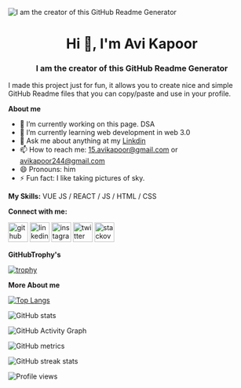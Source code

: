 ![I am the creator of this GitHub Readme Generator](https://github.com/avikapoor24/avikapoor24/blob/e0811f3cd78f63c2b71a1829f2808c6b276df455/Welcome%20To%20my%20github%20(4).gif)

<h1 align="center">Hi 👋, I'm Avi Kapoor</h1>
<h3 align="center">I am the creator of this GitHub Readme Generator
</h3>

I made this project just for fun, it allows you to create nice and simple GitHub Readme files that you can copy/paste and use in your profile.

**About me**

- 🔭 I’m currently working on this page. DSA 
- 🌱 I’m currently learning  web development in web 3.0 
- 💬 Ask me about anything at my [Linkdin](https://www.linkedin.com/in/avi-kapoor-702330229) 
- 📫 How to reach me: 15.avikapoor@gmail.com or avikapoor244@gmail.com
- 😄 Pronouns: him
- ⚡ Fun fact: I like taking pictures of sky. 

**My Skills:** VUE JS / REACT / JS / HTML / CSS

**Connect with me:**

[<img src='https://cdn.jsdelivr.net/npm/simple-icons@3.0.1/icons/github.svg' alt='github' height='40'>](https://github.com/avikapoor24)  [<img src='https://cdn.jsdelivr.net/npm/simple-icons@3.0.1/icons/linkedin.svg' alt='linkedin' height='40'>](https://www.linkedin.com/in/https://www.linkedin.com/in/avi-kapoor-702330229//)  [<img src='https://cdn.jsdelivr.net/npm/simple-icons@3.0.1/icons/instagram.svg' alt='instagram' height='40'>](https://www.instagram.com/http://instagram.com/avikapoor16/)  [<img src='https://cdn.jsdelivr.net/npm/simple-icons@3.0.1/icons/twitter.svg' alt='twitter' height='40'>](https://twitter.com/https://twitter.com/avikapoor_16?t=XJ7v0Ii3d0MlNUG6kAGDZA&s=08)  [<img src='https://cdn.jsdelivr.net/npm/simple-icons@3.0.1/icons/stackoverflow.svg' alt='stackoverflow' height='40'>]([https://stackexchange.com/users/25951274/avi-kapoor]) 

**GitHubTrophy's**

[![trophy](https://github-profile-trophy.vercel.app/?username=avikapoor24)](https://github-profile-trophy.vercel.app/?username=ryo-ma&theme=discord)

**More About me**

[![Top Langs](https://github-readme-stats.vercel.app/api/top-langs/?username=avikapoor24)](https://github.com/anuraghazra/github-readme-stats)

![GitHub stats](https://github-readme-stats.vercel.app/api?username=avikapoor24&show_icons=true&count_private=true)  

![GitHub Activity Graph](https://activity-graph.herokuapp.com/graph?username=avikapoor24)  

![GitHub metrics](https://metrics.lecoq.io/avikapoor24)  

![GitHub streak stats](https://github-readme-streak-stats.herokuapp.com/?user=avikapoor24)  

![Profile views](https://gpvc.arturio.dev/avikapoor24)  
